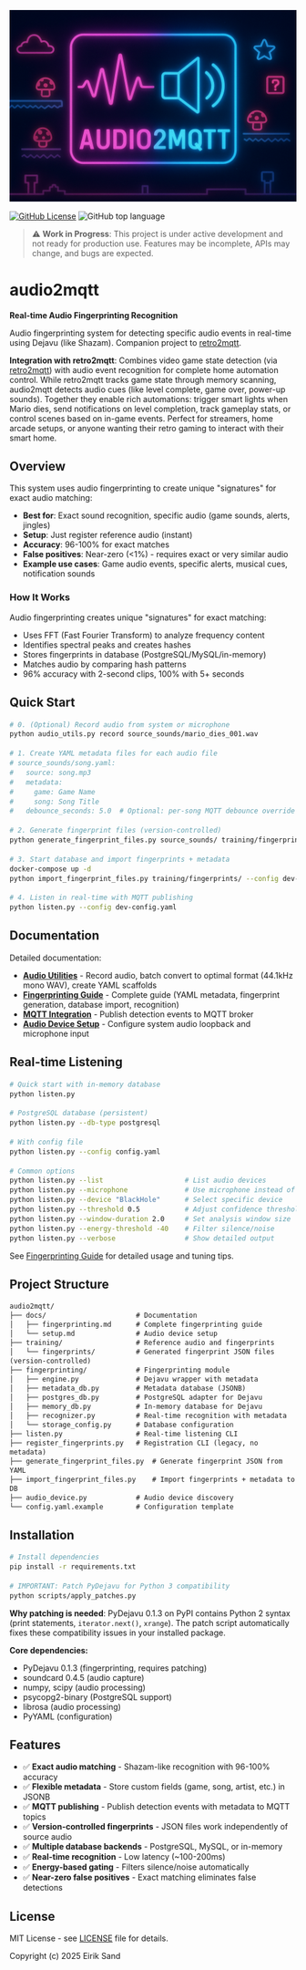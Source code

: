 ![Banner](docs/assets/audio2mqtt_banner.png)

[![GitHub License](https://img.shields.io/github/license/ezand/launchbox2mqtt)](https://choosealicense.com/licenses/mit/)
![GitHub top language](https://img.shields.io/github/languages/top/ezand/audio2mqtt)

> ⚠️ **Work in Progress**: This project is under active development and not ready for production use. Features may be
> incomplete, APIs may change, and bugs are expected.

# audio2mqtt

**Real-time Audio Fingerprinting Recognition**

Audio fingerprinting system for detecting specific audio events in real-time using Dejavu (like Shazam). Companion project to [retro2mqtt](https://github.com/ezand/retro2mqtt).

**Integration with retro2mqtt**: Combines video game state detection (via [retro2mqtt](https://github.com/ezand/retro2mqtt)) with audio event recognition for complete home automation control. While retro2mqtt tracks game state through memory scanning, audio2mqtt detects audio cues (like level complete, game over, power-up sounds). Together they enable rich automations: trigger smart lights when Mario dies, send notifications on level completion, track gameplay stats, or control scenes based on in-game events. Perfect for streamers, home arcade setups, or anyone wanting their retro gaming to interact with their smart home.

## Overview

This system uses audio fingerprinting to create unique "signatures" for exact audio matching:

- **Best for**: Exact sound recognition, specific audio (game sounds, alerts, jingles)
- **Setup**: Just register reference audio (instant)
- **Accuracy**: 96-100% for exact matches
- **False positives**: Near-zero (<1%) - requires exact or very similar audio
- **Example use cases**: Game audio events, specific alerts, musical cues, notification sounds

### How It Works

Audio fingerprinting creates unique "signatures" for exact matching:
- Uses FFT (Fast Fourier Transform) to analyze frequency content
- Identifies spectral peaks and creates hashes
- Stores fingerprints in database (PostgreSQL/MySQL/in-memory)
- Matches audio by comparing hash patterns
- 96% accuracy with 2-second clips, 100% with 5+ seconds

## Quick Start

```bash
# 0. (Optional) Record audio from system or microphone
python audio_utils.py record source_sounds/mario_dies_001.wav

# 1. Create YAML metadata files for each audio file
# source_sounds/song.yaml:
#   source: song.mp3
#   metadata:
#     game: Game Name
#     song: Song Title
#   debounce_seconds: 5.0  # Optional: per-song MQTT debounce override

# 2. Generate fingerprint files (version-controlled)
python generate_fingerprint_files.py source_sounds/ training/fingerprints/

# 3. Start database and import fingerprints + metadata
docker-compose up -d
python import_fingerprint_files.py training/fingerprints/ --config dev-config.yaml

# 4. Listen in real-time with MQTT publishing
python listen.py --config dev-config.yaml
```

## Documentation

Detailed documentation:

- **[Audio Utilities](docs/audio_utils.md)** - Record audio, batch convert to optimal format (44.1kHz mono WAV), create YAML scaffolds
- **[Fingerprinting Guide](docs/fingerprinting.md)** - Complete guide (YAML metadata, fingerprint generation, database import, recognition)
- **[MQTT Integration](docs/mqtt.md)** - Publish detection events to MQTT broker
- **[Audio Device Setup](docs/setup.md)** - Configure system audio loopback and microphone input

## Real-time Listening

```bash
# Quick start with in-memory database
python listen.py

# PostgreSQL database (persistent)
python listen.py --db-type postgresql

# With config file
python listen.py --config config.yaml

# Common options
python listen.py --list                    # List audio devices
python listen.py --microphone              # Use microphone instead of loopback
python listen.py --device "BlackHole"      # Select specific device
python listen.py --threshold 0.5           # Adjust confidence threshold
python listen.py --window-duration 2.0     # Set analysis window size
python listen.py --energy-threshold -40    # Filter silence/noise
python listen.py --verbose                 # Show detailed output
```

See [Fingerprinting Guide](docs/fingerprinting.md) for detailed usage and tuning tips.

## Project Structure

```
audio2mqtt/
├── docs/                      # Documentation
│   ├── fingerprinting.md      # Complete fingerprinting guide
│   └── setup.md               # Audio device setup
├── training/                  # Reference audio and fingerprints
│   └── fingerprints/          # Generated fingerprint JSON files (version-controlled)
├── fingerprinting/            # Fingerprinting module
│   ├── engine.py              # Dejavu wrapper with metadata
│   ├── metadata_db.py         # Metadata database (JSONB)
│   ├── postgres_db.py         # PostgreSQL adapter for Dejavu
│   ├── memory_db.py           # In-memory database for Dejavu
│   ├── recognizer.py          # Real-time recognition with metadata
│   └── storage_config.py      # Database configuration
├── listen.py                  # Real-time listening CLI
├── register_fingerprints.py   # Registration CLI (legacy, no metadata)
├── generate_fingerprint_files.py  # Generate fingerprint JSON from YAML
├── import_fingerprint_files.py    # Import fingerprints + metadata to DB
├── audio_device.py            # Audio device discovery
└── config.yaml.example        # Configuration template
```

## Installation

```bash
# Install dependencies
pip install -r requirements.txt

# IMPORTANT: Patch PyDejavu for Python 3 compatibility
python scripts/apply_patches.py
```

**Why patching is needed**: PyDejavu 0.1.3 on PyPI contains Python 2 syntax (print statements, `iterator.next()`, `xrange`). The patch script automatically fixes these compatibility issues in your installed package.

**Core dependencies:**
- PyDejavu 0.1.3 (fingerprinting, requires patching)
- soundcard 0.4.5 (audio capture)
- numpy, scipy (audio processing)
- psycopg2-binary (PostgreSQL support)
- librosa (audio processing)
- PyYAML (configuration)

## Features

- ✅ **Exact audio matching** - Shazam-like recognition with 96-100% accuracy
- ✅ **Flexible metadata** - Store custom fields (game, song, artist, etc.) in JSONB
- ✅ **MQTT publishing** - Publish detection events with metadata to MQTT topics
- ✅ **Version-controlled fingerprints** - JSON files work independently of source audio
- ✅ **Multiple database backends** - PostgreSQL, MySQL, or in-memory
- ✅ **Real-time recognition** - Low latency (~100-200ms)
- ✅ **Energy-based gating** - Filters silence/noise automatically
- ✅ **Near-zero false positives** - Exact matching eliminates false detections

## License

MIT License - see [LICENSE](LICENSE) file for details.

Copyright (c) 2025 Eirik Sand

